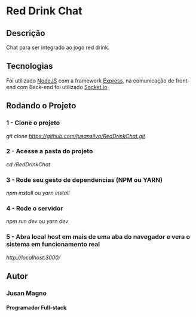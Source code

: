 # Red Drink Chat

## Descrição
Chat para ser integrado ao jogo red drink. 

## Tecnologias
Foi utilizado [NodeJS](https://nodejs.org/en/) com a framework [Express](http://expressjs.com/pt-br), na comunicação de front-end com Back-end foi utilizado [Socket.io](https://socket.io/docs/)


## Rodando o Projeto
### 1 - Clone o projeto
*git clone https://github.com/jusansilva/RedDrinkChat.git*


### 2 - Acesse a pasta do projeto
*cd /RedDrinkChat*


### 3 - Rode seu gesto de dependencias (NPM ou YARN)
*npm install*
ou
*yarn install*


### 4 - Rode o servidor
*npm run dev*
ou 
*yarn dev*


### 5 - Abra local host em mais de uma aba do navegador e vera o sistema em funcionamento real
*http://localhost:3000/*


## Autor
### Jusan Magno 
#### Programador Full-stack
